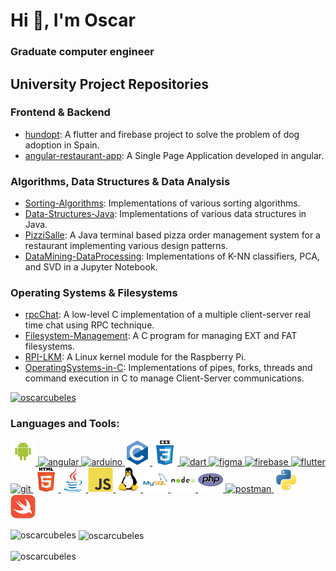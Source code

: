 <h1 align="left">Hi 👋, I'm Oscar</h1>
<h3 align="left">Graduate computer engineer</h3>

## University Project Repositories

### Frontend & Backend

- [hundopt](https://github.com/OscarCubeles/hundopt): A flutter and firebase project to solve the problem of dog adoption in Spain.
- [angular-restaurant-app](https://github.com/OscarCubeles/angular-restaurant-app): A Single Page Application developed in angular.



### Algorithms, Data Structures & Data Analysis

- [Sorting-Algorithms](https://github.com/OscarCubeles/Sorting-Algorithms): Implementations of various sorting algorithms.
- [Data-Structures-Java](https://github.com/OscarCubeles/Data-Structures-Java): Implementations of various data structures in Java.
- [PizziSalle](https://github.com/OscarCubeles/PizziSalle): A Java terminal based pizza order management system for a restaurant implementing various design patterns.
- [DataMining-DataProcessing](https://github.com/OscarCubeles/DataMining-DataProcessing): Implementations of K-NN classifiers, PCA, and SVD in a Jupyter Notebook.



### Operating Systems & Filesystems

- [rpcChat](https://github.com/OscarCubeles/rpcChat): A low-level C implementation of a multiple client-server real time chat using RPC technique.
- [Filesystem-Management](https://github.com/OscarCubeles/Filesystem-Management): A C program for managing EXT and FAT filesystems.
- [RPI-LKM](https://github.com/OscarCubeles/RPI-LKM): A Linux kernel module for the Raspberry Pi.
- [OperatingSystems-in-C](https://github.com/OscarCubeles/OperatingSystems-in-C): Implementations of pipes, forks, threads and command execution in C to manage Client-Server communications.



<p align="left"> <a href="https://github.com/ryo-ma/github-profile-trophy"><img src="https://github-profile-trophy.vercel.app/?username=oscarcubeles" alt="oscarcubeles" /></a> </p>
<h3 align="left">Languages and Tools:</h3>
<p align="left"> <a href="https://developer.android.com" target="_blank" rel="noreferrer"> <img src="https://raw.githubusercontent.com/devicons/devicon/master/icons/android/android-original-wordmark.svg" alt="android" width="40" height="40"/> </a> <a href="https://angular.io" target="_blank" rel="noreferrer"> <img src="https://angular.io/assets/images/logos/angular/angular.svg" alt="angular" width="40" height="40"/> </a> <a href="https://www.arduino.cc/" target="_blank" rel="noreferrer"> <img src="https://cdn.worldvectorlogo.com/logos/arduino-1.svg" alt="arduino" width="40" height="40"/> </a> <a href="https://www.cprogramming.com/" target="_blank" rel="noreferrer"> <img src="https://raw.githubusercontent.com/devicons/devicon/master/icons/c/c-original.svg" alt="c" width="40" height="40"/> </a> <a href="https://www.w3schools.com/css/" target="_blank" rel="noreferrer"> <img src="https://raw.githubusercontent.com/devicons/devicon/master/icons/css3/css3-original-wordmark.svg" alt="css3" width="40" height="40"/> </a> <a href="https://dart.dev" target="_blank" rel="noreferrer"> <img src="https://www.vectorlogo.zone/logos/dartlang/dartlang-icon.svg" alt="dart" width="40" height="40"/> </a> <a href="https://www.figma.com/" target="_blank" rel="noreferrer"> <img src="https://www.vectorlogo.zone/logos/figma/figma-icon.svg" alt="figma" width="40" height="40"/> </a> <a href="https://firebase.google.com/" target="_blank" rel="noreferrer"> <img src="https://www.vectorlogo.zone/logos/firebase/firebase-icon.svg" alt="firebase" width="40" height="40"/> </a> <a href="https://flutter.dev" target="_blank" rel="noreferrer"> <img src="https://www.vectorlogo.zone/logos/flutterio/flutterio-icon.svg" alt="flutter" width="40" height="40"/> </a> <a href="https://git-scm.com/" target="_blank" rel="noreferrer"> <img src="https://www.vectorlogo.zone/logos/git-scm/git-scm-icon.svg" alt="git" width="40" height="40"/> </a> <a href="https://www.w3.org/html/" target="_blank" rel="noreferrer"> <img src="https://raw.githubusercontent.com/devicons/devicon/master/icons/html5/html5-original-wordmark.svg" alt="html5" width="40" height="40"/> </a> <a href="https://www.java.com" target="_blank" rel="noreferrer"> <img src="https://raw.githubusercontent.com/devicons/devicon/master/icons/java/java-original.svg" alt="java" width="40" height="40"/> </a> <a href="https://developer.mozilla.org/en-US/docs/Web/JavaScript" target="_blank" rel="noreferrer"> <img src="https://raw.githubusercontent.com/devicons/devicon/master/icons/javascript/javascript-original.svg" alt="javascript" width="40" height="40"/> </a> <a href="https://www.linux.org/" target="_blank" rel="noreferrer"> <img src="https://raw.githubusercontent.com/devicons/devicon/master/icons/linux/linux-original.svg" alt="linux" width="40" height="40"/> </a> <a href="https://www.mysql.com/" target="_blank" rel="noreferrer"> <img src="https://raw.githubusercontent.com/devicons/devicon/master/icons/mysql/mysql-original-wordmark.svg" alt="mysql" width="40" height="40"/> </a> <a href="https://nodejs.org" target="_blank" rel="noreferrer"> <img src="https://raw.githubusercontent.com/devicons/devicon/master/icons/nodejs/nodejs-original-wordmark.svg" alt="nodejs" width="40" height="40"/> </a> <a href="https://www.php.net" target="_blank" rel="noreferrer"> <img src="https://raw.githubusercontent.com/devicons/devicon/master/icons/php/php-original.svg" alt="php" width="40" height="40"/> </a> <a href="https://postman.com" target="_blank" rel="noreferrer"> <img src="https://www.vectorlogo.zone/logos/getpostman/getpostman-icon.svg" alt="postman" width="40" height="40"/> </a> <a href="https://www.python.org" target="_blank" rel="noreferrer"> <img src="https://raw.githubusercontent.com/devicons/devicon/master/icons/python/python-original.svg" alt="python" width="40" height="40"/> </a> <a href="https://developer.apple.com/swift/" target="_blank" rel="noreferrer"> <img src="https://raw.githubusercontent.com/devicons/devicon/master/icons/swift/swift-original.svg" alt="swift" width="40" height="40"/> </a> </p>

<p><img align="left" src="https://github-readme-stats.vercel.app/api/top-langs?username=oscarcubeles&show_icons=true&locale=en&layout=compact" alt="oscarcubeles" /></p>

<p>&nbsp;<img align="center" src="https://github-readme-stats.vercel.app/api?username=oscarcubeles&show_icons=true&locale=en" alt="oscarcubeles" /></p>

<p><img align="center" src="https://github-readme-streak-stats.herokuapp.com/?user=oscarcubeles&" alt="oscarcubeles" /></p>

